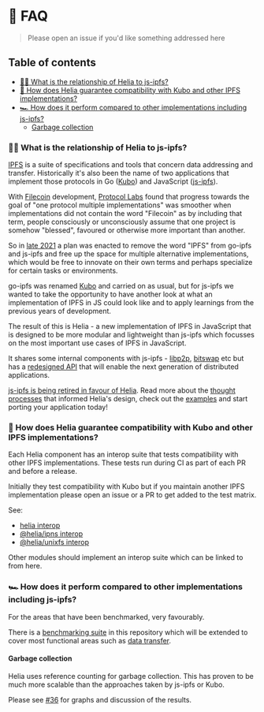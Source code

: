 # 🙋 FAQ <!-- omit in toc -->

> Please open an issue if you'd like something addressed here

## Table of contents <!-- omit in toc -->

- [👩‍👧 What is the relationship of Helia to js-ipfs?](#-what-is-the-relationship-of-helia-to-js-ipfs)
- [🤝 How does Helia guarantee compatibility with Kubo and other IPFS implementations?](#-how-does-helia-guarantee-compatibility-with-kubo-and-other-ipfs-implementations)
- [🏎️ How does it perform compared to other implementations including js-ipfs?](#️-how-does-it-perform-compared-to-other-implementations-including-js-ipfs)
  - [Garbage collection](#garbage-collection)

### 👩‍👧 What is the relationship of Helia to js-ipfs?

[IPFS] is a suite of specifications and tools that concern data addressing and transfer. Historically it's also been the name of two applications that implement those protocols in Go ([Kubo]) and JavaScript ([js-ipfs]).

With [Filecoin] development, [Protocol Labs] found that progress towards the goal of "one protocol multiple implementations" was smoother when implementations did not contain the word "Filecoin" as by including that term, people consciously or unconsciously assume that one project is somehow "blessed", favoured or otherwise more important than another.

So in [late 2021](https://github.com/ipfs/ipfs/issues/470) a plan was enacted to remove the word "IPFS" from go-ipfs and js-ipfs and free up the space for multiple alternative implementations, which would be free to innovate on their own terms and perhaps specialize for certain tasks or environments.

go-ipfs was renamed [Kubo] and carried on as usual, but for js-ipfs we wanted to take the opportunity to have another look at what an implementation of IPFS in JS could look like and to apply learnings from the previous years of development.

The result of this is Helia - a new implementation of IPFS in JavaScript that is designed to be more modular and lightweight than js-ipfs which focusses on the most important use cases of IPFS in JavaScript.

It shares some internal components with js-ipfs - [libp2p], [bitswap] etc but has a [redesigned API](https://ipfs.github.io/helia/interfaces/_helia_interface.Helia.html) that will enable the next generation of distributed applications.

[js-ipfs is being retired in favour of Helia](https://github.com/ipfs/js-ipfs/issues/4336).  Read more about the [thought processes](./MANIFESTO.md) that informed Helia's design, check out the [examples](https://github.com/ipfs-examples/helia-examples) and start porting your application today!

### 🤝 How does Helia guarantee compatibility with Kubo and other IPFS implementations?

Each Helia component has an interop suite that tests compatibility with other IPFS implementations.  These tests run during CI as part of each PR and before a release.

Initially they test compatibility with Kubo but if you maintain another IPFS implementation please open an issue or a PR to get added to the test matrix.

See:

* [helia interop](./packages/interop)
* [@helia/ipns interop](https://github.com/ipfs/helia-ipns/tree/main/packages/interop)
* [@helia/unixfs interop](https://github.com/ipfs/helia-unixfs/tree/main/packages/interop)

Other modules should implement an interop suite which can be linked to from here.

### 🏎️ How does it perform compared to other implementations including js-ipfs?

For the areas that have been benchmarked, very favourably.

There is a [benchmarking suite](./benchmarks) in this repository which will be extended to cover most functional areas such as [data transfer](https://github.com/ipfs/helia/issues/88).

#### Garbage collection

Helia uses reference counting for garbage collection.  This has proven to be much more scalable than the approaches taken by js-ipfs or Kubo.

Please see [#36](https://github.com/ipfs/helia/pull/36#issuecomment-1441403221) for graphs and discussion of the results.

[ipfs]: https://ipfs.io
[js-ipfs]: https://github.com/ipfs/js-ipfs
[kubo]: https://github.com/ipfs/kubo
[filecoin]: https://filecoin.io
[Protocol Labs]: https://protocol.ai
[libp2p]: https://github.com/libp2p/js-libp2p
[bitswap]: https://github.com/ipfs/js-ipfs-bitswap
